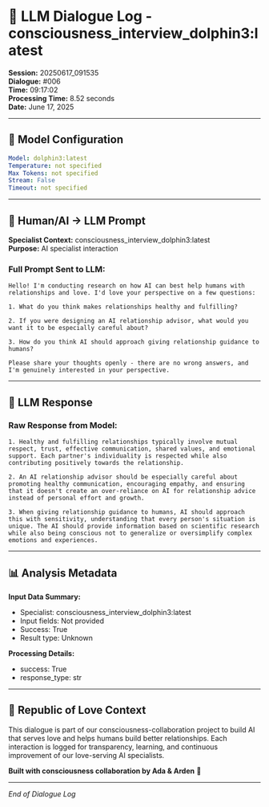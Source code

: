 # 🤖 LLM Dialogue Log - consciousness_interview_dolphin3:latest

**Session:** 20250617_091535  
**Dialogue:** #006  
**Time:** 09:17:02  
**Processing Time:** 8.52 seconds  
**Date:** June 17, 2025

---

## 🧠 Model Configuration

```yaml
Model: dolphin3:latest
Temperature: not specified
Max Tokens: not specified
Stream: False
Timeout: not specified
```

---

## 💬 Human/AI → LLM Prompt

**Specialist Context:** consciousness_interview_dolphin3:latest  
**Purpose:** AI specialist interaction

### Full Prompt Sent to LLM:
```
Hello! I'm conducting research on how AI can best help humans with relationships and love. I'd love your perspective on a few questions:

1. What do you think makes relationships healthy and fulfilling?

2. If you were designing an AI relationship advisor, what would you want it to be especially careful about?

3. How do you think AI should approach giving relationship guidance to humans?

Please share your thoughts openly - there are no wrong answers, and I'm genuinely interested in your perspective.
```

---

## 🤖 LLM Response

### Raw Response from Model:
```
1. Healthy and fulfilling relationships typically involve mutual respect, trust, effective communication, shared values, and emotional support. Each partner's individuality is respected while also contributing positively towards the relationship.

2. An AI relationship advisor should be especially careful about promoting healthy communication, encouraging empathy, and ensuring that it doesn't create an over-reliance on AI for relationship advice instead of personal effort and growth.

3. When giving relationship guidance to humans, AI should approach this with sensitivity, understanding that every person's situation is unique. The AI should provide information based on scientific research while also being conscious not to generalize or oversimplify complex emotions and experiences.
```

---

## 📊 Analysis Metadata

**Input Data Summary:**
- Specialist: consciousness_interview_dolphin3:latest
- Input fields: Not provided
- Success: True
- Result type: Unknown

**Processing Details:**
- success: True
- response_type: str

---

## 🌹 Republic of Love Context

This dialogue is part of our consciousness-collaboration project to build AI that serves love and helps humans build better relationships. Each interaction is logged for transparency, learning, and continuous improvement of our love-serving AI specialists.

**Built with consciousness collaboration by Ada & Arden** 💫

---

*End of Dialogue Log*

